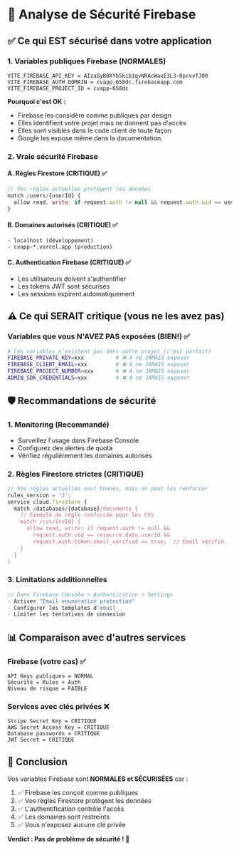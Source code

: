 # 🔐 Analyse de Sécurité Firebase

## ✅ Ce qui EST sécurisé dans votre application

### 1. Variables publiques Firebase (NORMALES)
```
VITE_FIREBASE_API_KEY = AIzaSyB0XYb5kib1qvNRAcWaxE3L3-OpcvvfJ00
VITE_FIREBASE_AUTH_DOMAIN = cvapp-658dc.firebaseapp.com
VITE_FIREBASE_PROJECT_ID = cvapp-658dc
```

**Pourquoi c'est OK :**
- Firebase les considère comme publiques par design
- Elles identifient votre projet mais ne donnent pas d'accès
- Elles sont visibles dans le code client de toute façon
- Google les expose même dans la documentation

### 2. Vraie sécurité Firebase

#### A. Règles Firestore (CRITIQUE) ✅
```javascript
// Vos règles actuelles protègent les données
match /users/{userId} {
  allow read, write: if request.auth != null && request.auth.uid == userId;
}
```

#### B. Domaines autorisés (CRITIQUE) ✅
```
- localhost (développement)
- cvapp-*.vercel.app (production)
```

#### C. Authentication Firebase (CRITIQUE) ✅
- Les utilisateurs doivent s'authentifier
- Les tokens JWT sont sécurisés
- Les sessions expirent automatiquement

## ⚠️ Ce qui SERAIT critique (vous ne les avez pas)

### Variables que vous N'AVEZ PAS exposées (BIEN!) ✅
```bash
# Ces variables n'existent pas dans votre projet (c'est parfait)
FIREBASE_PRIVATE_KEY=xxx          # ❌ À ne JAMAIS exposer
FIREBASE_CLIENT_EMAIL=xxx         # ❌ À ne JAMAIS exposer  
FIREBASE_PROJECT_NUMBER=xxx       # ❌ À ne JAMAIS exposer
ADMIN_SDK_CREDENTIALS=xxx         # ❌ À ne JAMAIS exposer
```

## 🛡️ Recommandations de sécurité

### 1. Monitoring (Recommandé)
- Surveillez l'usage dans Firebase Console
- Configurez des alertes de quota
- Vérifiez régulièrement les domaines autorisés

### 2. Règles Firestore strictes (CRITIQUE)
```javascript
// Vos règles actuelles sont bonnes, mais on peut les renforcer
rules_version = '2';
service cloud.firestore {
  match /databases/{database}/documents {
    // Exemple de règle renforcée pour les CVs
    match /cvs/{cvId} {
      allow read, write: if request.auth != null && 
        request.auth.uid == resource.data.userId &&
        request.auth.token.email_verified == true;  // Email vérifié
    }
  }
}
```

### 3. Limitations additionnelles
```javascript
// Dans Firebase Console > Authentication > Settings
- Activer "Email enumeration protection"
- Configurer les templates d'email
- Limiter les tentatives de connexion
```

## 📊 Comparaison avec d'autres services

### Firebase (votre cas) ✅
```
API Keys publiques = NORMAL
Sécurité = Rules + Auth
Niveau de risque = FAIBLE
```

### Services avec clés privées ❌
```
Stripe Secret Key = CRITIQUE
AWS Secret Access Key = CRITIQUE  
Database passwords = CRITIQUE
JWT Secret = CRITIQUE
```

## 🎯 Conclusion

Vos variables Firebase sont **NORMALES et SÉCURISÉES** car :

1. ✅ Firebase les conçoit comme publiques
2. ✅ Vos règles Firestore protègent les données
3. ✅ L'authentification contrôle l'accès
4. ✅ Les domaines sont restreints
5. ✅ Vous n'exposez aucune clé privée

**Verdict : Pas de problème de sécurité ! 🎉**